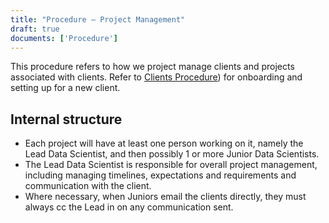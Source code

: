 ```yaml
---
title: "Procedure – Project Management"
draft: true
documents: ['Procedure']
---
```


This procedure refers to how we project manage clients and projects associated with clients. Refer to <a href="https://www.exegetic.biz/internal/procedure-clients/">Clients Procedure</a>) for onboarding and setting up for a new client. 

## Internal structure

- Each project will have at least one person working on it, namely the Lead Data Scientist, and then possibly 1 or more Junior Data Scientists.
- The Lead Data Scientist is responsible for overall project management, including managing timelines, expectations and requirements and communication with the client.
- Where necessary, when Juniors email the clients directly, they must always cc the Lead in on any communication sent.